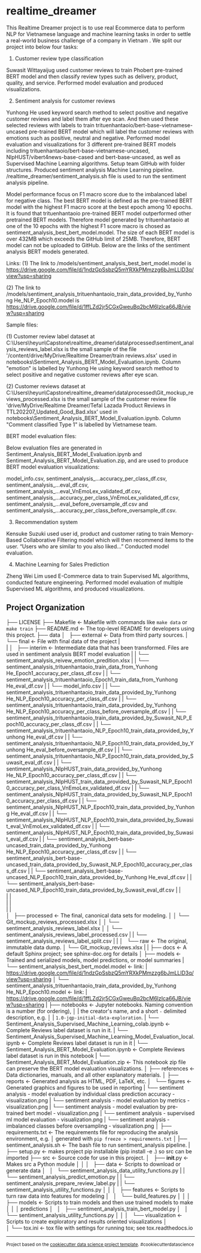realtime_dreamer
==============================

This Realtime Dreamer project is to use real Ecommerce data to perform NLP for Vietnamese language and machine learning tasks in order to settle a real-world business challenge of a company in Vietnam . We split our project into below four tasks:


1.	Customer review type classification

Suwasit Wittayaijug used customer reviews to train Phobert pre-trained BERT model and then classify review types such as delivery, product, quality, and service. Performed model evaluation and produced visualizations.


2.	Sentiment analysis for customer reviews

Yunhong He used keyword search method to select positive and negative customer reviews and label them after eye scan. And then used these selected reviews with labels to train trituenhantaoio/bert-base-vietnamese-uncased pre-trained BERT model which will label the customer reviews with emotions such as positive, neutral and negative. Performed model evaluation and visualizations for 3 different pre-trained BERT models including trituenhantaoio/bert-base-vietnamese-uncased, NlpHUST/vibert4news-base-cased and bert-base-uncased, as well as Supervised Machine Learning algorithms. Setup team GitHub with folder structures. Produced sentiment analysis Machine Learning pipeline. /realtime_dreamer/sentiment_analysis.sh file is used to run the sentiment analysis pipeline.

Model performance focus on F1 macro score due to the imbalanced label for negative class. The best BERT model is defined as the pre-trained BERT model with the highest F1 macro score at the best epoch among 10 epochs. It is found that trituenhantaoio pre-trained BERT model outperformed other pretrained BERT models. Therefore model generated by trituenhantaoio at one of the 10 epochs with the highest F1 score macro is chosed as sentiment_analysis_best_bert_model.model. The size of each BERT model is over 432MB which exceeds the GitHub limit of 25MB. Therefore, BERT model can not be uploaded to GitHub. Below are the links of the sentiment analysis BERT models generated.

Links:
(1) The link to /models/sentiment_analysis_best_bert_model.model is https://drive.google.com/file/d/1ndzGpSsbzQ5mYRXkPMmzzg6bJmLLlD3q/view?usp=sharing

(2) The link to /models/sentiment_analysis_trituenhantaoio_train_data_provided_by_Yunhong He_NLP_Epoch10.model is  https://drive.google.com/file/d/1ffLZd2jr5CGxGweuBq2bcM6lzIca66JB/view?usp=sharing

Sample files:

(1) Customer review label dataset at C:\Users\heyun\Capstone\realtime_dreamer\data\processed\sentiment_analysis_reviews_label.xlsx is the small sample of the file '/content/drive/MyDrive/Realtime Dreamer/train reviews.xlsx' used in notebooks\Sentiment_Analysis_BERT_Model_Evaluation.ipynb. Column "emotion" is labelled by Yunhong He using keyword search method to select positive and negative customer reviews after eye scan.

(2) Customer reviews dataset at C:\Users\heyun\Capstone\realtime_dreamer\data\processed\Git_mockup_reviews_processed.xlsx is the small sample of the customer review file 'drive/MyDrive/Realtime Dreamer/Tefal Lazada Product Reviews in TTL202207_Updated_Good_Bad.xlsx' used in notebooks\Sentiment_Analysis_BERT_Model_Evaluation.ipynb. Column "Comment classified Type 1" is labelled by Vietnamese team.

BERT model evaluation files:

Below evaluation files are generated in Sentiment_Analysis_BERT_Model_Evaluation.ipynb and Sentiment_Analysis_BERT_Model_Evaluation.zip, and are used to produce BERT model evaluation visualizations:

model_info.csv, sentiment_analysis_...accuracy_per_class_df.csv, sentiment_analysis_...eval_df.csv, sentiment_analysis_...eval_VnEmoLex_validated_df.csv,  sentiment_analysis_...accuracy_per_class_VnEmoLex_validated_df.csv, sentiment_analysis_...eval_before_oversample_df.csv and sentiment_analysis_...accuracy_per_class_before_oversample_df.csv.


3.	Recommendation system

Kensuke Suzuki used user id, product and customer rating to train Memory-Based Collaborative Filtering model which will then recommend items to the user. “Users who are similar to you also liked…” Conducted model evaluation.


4.	Machine Learning for Sales Prediction

Zheng Wei Lim used E-Commerce data to train Supervised ML algorithms, conducted feature engineering. Performed model evaluation of multiple Supervised ML algorithms, and produced visualizations. 


Project Organization
------------

  ├── LICENSE
  ├── Makefile                <- Makefile with commands like `make data` or `make train`
  ├── README.md               <- The top-level README for developers using this project.
  ├── data
  │   ├── external            <- Data from third party sources.
  |   └── final               <- File with final data of the project
  |       
  |
  │   ├── interim             <- Intermediate data that has been transformed. Files are used in sentiment analysis BERT model evaluation
  |   |   └── sentiment_analysis_reivew_emotion_predition.xlsx
  |   |   └── sentiment_analysis_trituenhantaoio_train_data_from_Yunhong He_Epoch1_accuracy_per_class_df.csv
  |   |   └── sentiment_analysis_trituenhantaoio_Epoch1_train_data_from_Yunhong He_eval_df.csv
  |   |   └── model_info.csv
  |   |   └── sentiment_analysis_trituenhantaoio_train_data_provided_by_Yunhong He_NLP_Epoch10_accuracy_per_class_df.csv
  |   |   └── sentiment_analysis_trituenhantaoio_train_data_provided_by_Yunhong He_NLP_Epoch10_accuracy_per_class_before_oversample_df.csv
  |   |   └── sentiment_analysis_trituenhantaoio_train_data_provided_by_Suwasit_NLP_Epoch10_accuracy_per_class_df.csv
  |   |   └── sentiment_analysis_trituenhantaoio_NLP_Epoch10_train_data_provided_by_Yunhong He_eval_df.csv
  |   |   └── sentiment_analysis_trituenhantaoio_NLP_Epoch10_train_data_provided_by_Yunhong He_eval_before_oversample_df.csv
  |   |   └── sentiment_analysis_trituenhantaoio_NLP_Epoch10_train_data_provided_by_Suwasit_eval_df.csv
  |   |   └── sentiment_analysis_NlpHUST_train_data_provided_by_Yunhong He_NLP_Epoch10_accuracy_per_class_df.csv
  |   |   └── sentiment_analysis_NlpHUST_train_data_provided_by_Suwasit_NLP_Epoch10_accuracy_per_class_VnEmoLex_validated_df.csv
  |   |   └── sentiment_analysis_NlpHUST_train_data_provided_by_Suwasit_NLP_Epoch10_accuracy_per_class_df.csv
  |   |   └── sentiment_analysis_NlpHUST_NLP_Epoch10_train_data_provided_by_Yunhong He_eval_df.csv
  |   |   └── sentiment_analysis_NlpHUST_NLP_Epoch10_train_data_provided_by_Suwasit_eval_VnEmoLex_validated_df.csv
  |   |   └── sentiment_analysis_NlpHUST_NLP_Epoch10_train_data_provided_by_Suwasit_eval_df.csv
  |   |   └── sentiment_analysis_bert-base-uncased_train_data_provided_by_Yunhong He_NLP_Epoch10_accuracy_per_class_df.csv
  |   |   └── sentiment_analysis_bert-base-uncased_train_data_provided_by_Suwasit_NLP_Epoch10_accuracy_per_class_df.csv
  |   |   └── sentiment_analysis_bert-base-uncased_NLP_Epoch10_train_data_provided_by_Yunhong He_eval_df.csv
  |   |   └── sentiment_analysis_bert-base-uncased_NLP_Epoch10_train_data_provided_by_Suwasit_eval_df.csv
  |   |   
  |   |   
  |   |   
  |   |   
  │   ├── processed           <- The final, canonical data sets for modeling.
  │   │   └── Git_mockup_reviews_processed.xlsx
  │   │   └── sentiment_analysis_reviews_label.xlsx
  │   │   └── sentiment_analysis_reviews_label_processed.csv
  |   |   └── sentiment_analysis_reviews_label_split.csv
  |   |
  │   └── raw                 <- The original, immutable data dump.
  │       └── Git_mockup_reviews.xlsx
  | 
  |
  ├── docs                    <- A default Sphinx project; see sphinx-doc.org for details
  │
  ├── models                  <- Trained and serialized models, model predictions, or model summaries 
  |   └── sentiment_analysis_best_bert_model.model  <- link: 
  |       https://drive.google.com/file/d/1ndzGpSsbzQ5mYRXkPMmzzg6bJmLLlD3q/view?usp=sharing
  │   └── sentiment_analysis_trituenhantaoio_train_data_provided_by_Yunhong He_NLP_Epoch10.model  <- link:
  |       https://drive.google.com/file/d/1ffLZd2jr5CGxGweuBq2bcM6lzIca66JB/view?usp=sharing
  |
  ├── notebooks               <- Jupyter notebooks. Naming convention is a number (for ordering),
  │   |                          the creator's name, and a short `-` delimited description, e.g.
  │   |                          `1.0-jqp-initial-data-exploration`.
  |   └── Sentiment_Analysis_Supervised_Machine_Learning_colab.ipynb  <- Complete Reviews label dataset is run in it.
  |   └── Sentiment_Analysis_Supervised_Machine_Learning_Model_Evaluation_local.ipynb <- Complete Reviews label dataset is run in it
  |   └── Sentiment_Analysis_BERT_Model_Evaluation.ipynb <- Complete Reviews label dataset is run in this notebook
  |   └── Sentiment_Analysis_BERT_Model_Evaluation.zip <- This notebook zip file can preserve the BERT model evaluation visualizations.
  │
  ├── references              <- Data dictionaries, manuals, and all other explanatory materials.
  │
  ├── reports                 <- Generated analysis as HTML, PDF, LaTeX, etc.
  │   └── figures             <- Generated graphics and figures to be used in reporting
  |       └── sentiment analysis - model evaluation by individual class prediction accuracy - visualization.png
  |       └── sentiment analysis - model evaluation by metrics - visualization.png
  |       └── sentiment analysis - model evaluation by pre-trained bert model - visualization.png
  |       └── sentiment analysis - supervised ml model evaluation - visualization.png
  |       └── sentiment analysis - imbalanced classes before oversampling - visualization.png
  │
  ├── requirements.txt        <- The requirements file for reproducing the analysis environment, e.g.
  │                              generated with `pip freeze > requirements.txt`
  │
  |── sentiment_analysis.sh   <- The bash file to run sentiment_analysis pipeline.
  |
  ├── setup.py                <- makes project pip installable (pip install -e .) so src can be imported
  ├── src                     <- Source code for use in this project.
  │   ├── __init__.py         <- Makes src a Python module
  │   │
  │   ├── data                <- Scripts to download or generate data
  │   │   └── sentiment_analysis_data_utility_functions.py
  |   |   └── sentiment_analysis_predict_emotion.py
  |   |   └── sentiment_analysis_prepare_review_label.py
  |   |   └── sentiment_analysis_utility_functions.py
  │   │
  │   ├── features            <- Scripts to turn raw data into features for modeling
  │   │   └── build_features.py
  │   │
  │   ├── models              <- Scripts to train models and then use trained models to make
  │   │   │                      predictions
  │   │   ├── sentiment_analysis_train_bert_model.py
  │   │   └── sentiment_analysis_utility_functions.py
  │   │
  │   └── visualization       <- Scripts to create exploratory and results oriented visualizations
  │       
  │
  └── tox.ini                 <- tox file with settings for running tox; see tox.readthedocs.io


--------

<p><small>Project based on the <a target="_blank" href="https://drivendata.github.io/cookiecutter-data-science/">cookiecutter data science project template</a>. #cookiecutterdatascience</small></p>
